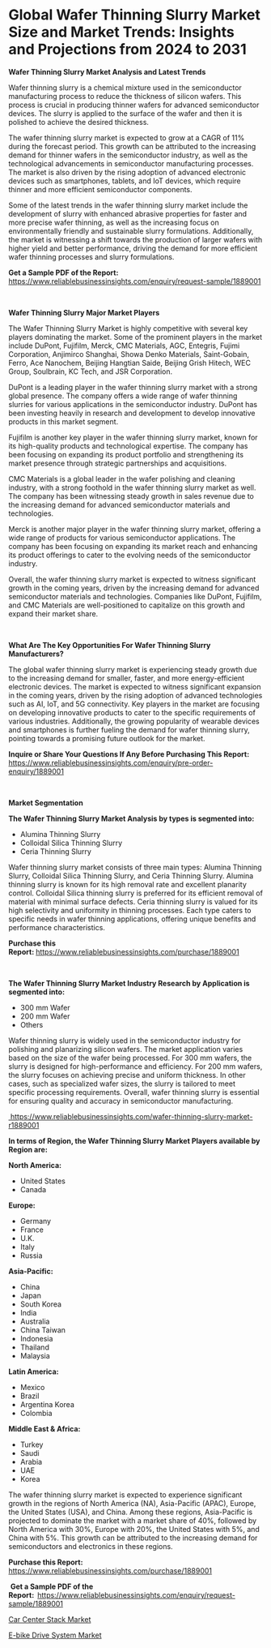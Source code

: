 <p><h1>Global Wafer Thinning Slurry Market Size and Market Trends: Insights and Projections from 2024 to 2031</h1></p><p><strong>Wafer Thinning Slurry Market Analysis and Latest Trends</strong></p>
<p><p>Wafer thinning slurry is a chemical mixture used in the semiconductor manufacturing process to reduce the thickness of silicon wafers. This process is crucial in producing thinner wafers for advanced semiconductor devices. The slurry is applied to the surface of the wafer and then it is polished to achieve the desired thickness.</p><p>The wafer thinning slurry market is expected to grow at a CAGR of 11% during the forecast period. This growth can be attributed to the increasing demand for thinner wafers in the semiconductor industry, as well as the technological advancements in semiconductor manufacturing processes. The market is also driven by the rising adoption of advanced electronic devices such as smartphones, tablets, and IoT devices, which require thinner and more efficient semiconductor components.</p><p>Some of the latest trends in the wafer thinning slurry market include the development of slurry with enhanced abrasive properties for faster and more precise wafer thinning, as well as the increasing focus on environmentally friendly and sustainable slurry formulations. Additionally, the market is witnessing a shift towards the production of larger wafers with higher yield and better performance, driving the demand for more efficient wafer thinning processes and slurry formulations.</p></p>
<p><strong>Get a Sample PDF of the Report:&nbsp;</strong> <a href="https://www.reliablebusinessinsights.com/enquiry/request-sample/1889001">https://www.reliablebusinessinsights.com/enquiry/request-sample/1889001</a></p>
<p>&nbsp;</p>
<p><strong>Wafer Thinning Slurry Major Market Players</strong></p>
<p><p>The Wafer Thinning Slurry Market is highly competitive with several key players dominating the market. Some of the prominent players in the market include DuPont, Fujifilm, Merck, CMC Materials, AGC, Entegris, Fujimi Corporation, Anjimirco Shanghai, Showa Denko Materials, Saint-Gobain, Ferro, Ace Nanochem, Beijing Hangtian Saide, Beijing Grish Hitech, WEC Group, Soulbrain, KC Tech, and JSR Corporation.</p><p>DuPont is a leading player in the wafer thinning slurry market with a strong global presence. The company offers a wide range of wafer thinning slurries for various applications in the semiconductor industry. DuPont has been investing heavily in research and development to develop innovative products in this market segment.</p><p>Fujifilm is another key player in the wafer thinning slurry market, known for its high-quality products and technological expertise. The company has been focusing on expanding its product portfolio and strengthening its market presence through strategic partnerships and acquisitions.</p><p>CMC Materials is a global leader in the wafer polishing and cleaning industry, with a strong foothold in the wafer thinning slurry market as well. The company has been witnessing steady growth in sales revenue due to the increasing demand for advanced semiconductor materials and technologies.</p><p>Merck is another major player in the wafer thinning slurry market, offering a wide range of products for various semiconductor applications. The company has been focusing on expanding its market reach and enhancing its product offerings to cater to the evolving needs of the semiconductor industry.</p><p>Overall, the wafer thinning slurry market is expected to witness significant growth in the coming years, driven by the increasing demand for advanced semiconductor materials and technologies. Companies like DuPont, Fujifilm, and CMC Materials are well-positioned to capitalize on this growth and expand their market share.</p></p>
<p>&nbsp;</p>
<p><strong>What Are The Key Opportunities For Wafer Thinning Slurry Manufacturers?</strong></p>
<p><p>The global wafer thinning slurry market is experiencing steady growth due to the increasing demand for smaller, faster, and more energy-efficient electronic devices. The market is expected to witness significant expansion in the coming years, driven by the rising adoption of advanced technologies such as AI, IoT, and 5G connectivity. Key players in the market are focusing on developing innovative products to cater to the specific requirements of various industries. Additionally, the growing popularity of wearable devices and smartphones is further fueling the demand for wafer thinning slurry, pointing towards a promising future outlook for the market.</p></p>
<p><strong>Inquire or Share Your Questions If Any Before Purchasing This Report:</strong> <a href="https://www.reliablebusinessinsights.com/enquiry/pre-order-enquiry/1889001">https://www.reliablebusinessinsights.com/enquiry/pre-order-enquiry/1889001</a></p>
<p>&nbsp;</p>
<p><strong>Market Segmentation</strong></p>
<p><strong>The Wafer Thinning Slurry Market Analysis by types is segmented into:</strong></p>
<p><ul><li>Alumina Thinning Slurry</li><li>Colloidal Silica Thinning Slurry</li><li>Ceria Thinning Slurry</li></ul></p>
<p><p>Wafer thinning slurry market consists of three main types: Alumina Thinning Slurry, Colloidal Silica Thinning Slurry, and Ceria Thinning Slurry. Alumina thinning slurry is known for its high removal rate and excellent planarity control. Colloidal Silica thinning slurry is preferred for its efficient removal of material with minimal surface defects. Ceria thinning slurry is valued for its high selectivity and uniformity in thinning processes. Each type caters to specific needs in wafer thinning applications, offering unique benefits and performance characteristics.</p></p>
<p><strong>Purchase this Report:&nbsp;</strong><a href="https://www.reliablebusinessinsights.com/purchase/1889001">https://www.reliablebusinessinsights.com/purchase/1889001</a></p>
<p>&nbsp;</p>
<p><strong>The Wafer Thinning Slurry Market Industry Research by Application is segmented into:</strong></p>
<p><ul><li>300 mm Wafer</li><li>200 mm Wafer</li><li>Others</li></ul></p>
<p><p>Wafer thinning slurry is widely used in the semiconductor industry for polishing and planarizing silicon wafers. The market application varies based on the size of the wafer being processed. For 300 mm wafers, the slurry is designed for high-performance and efficiency. For 200 mm wafers, the slurry focuses on achieving precise and uniform thickness. In other cases, such as specialized wafer sizes, the slurry is tailored to meet specific processing requirements. Overall, wafer thinning slurry is essential for ensuring quality and accuracy in semiconductor manufacturing.</p></p>
<p><a href="https://www.reliablebusinessinsights.com/wafer-thinning-slurry-market-r1889001">&nbsp;https://www.reliablebusinessinsights.com/wafer-thinning-slurry-market-r1889001</a></p>
<p><strong>In terms of Region, the Wafer Thinning Slurry Market Players available by Region are:</strong></p>
<p>
    <p> <strong> North America: </strong>
        <ul>
            <li>United States</li>
            <li>Canada</li>
        </ul>
        </p> 
    <p> <strong> Europe: </strong>
        <ul>
            <li>Germany</li>
            <li>France</li>
            <li>U.K.</li>
            <li>Italy</li>
            <li>Russia</li>
        </ul>
        </p> 
    <p> <strong> Asia-Pacific: </strong>
        <ul>
            <li>China</li>
            <li>Japan</li>
            <li>South Korea</li>
            <li>India</li>
            <li>Australia</li>
            <li>China Taiwan</li>
            <li>Indonesia</li>
            <li>Thailand</li>
            <li>Malaysia</li>
        </ul>
        </p> 
    <p> <strong> Latin America: </strong>
        <ul>
            <li>Mexico</li>
            <li>Brazil</li>
            <li>Argentina Korea</li>
            <li>Colombia</li>
        </ul>
        </p> 
    <p> <strong> Middle East & Africa: </strong>
        <ul>
            <li>Turkey</li>
            <li>Saudi</li>
            <li>Arabia</li>
            <li>UAE</li>
            <li>Korea</li>
        </ul>
    </p>
    </p>
<p><p>The wafer thinning slurry market is expected to experience significant growth in the regions of North America (NA), Asia-Pacific (APAC), Europe, the United States (USA), and China. Among these regions, Asia-Pacific is projected to dominate the market with a market share of 40%, followed by North America with 30%, Europe with 20%, the United States with 5%, and China with 5%. This growth can be attributed to the increasing demand for semiconductors and electronics in these regions.</p></p>
<p><strong>Purchase this Report: </strong><a href="https://www.reliablebusinessinsights.com/purchase/1889001">https://www.reliablebusinessinsights.com/purchase/1889001</a></p>
<p>&nbsp;<strong>Get a Sample PDF of the Report:&nbsp;&nbsp;</strong><a href="https://www.reliablebusinessinsights.com/enquiry/request-sample/1889001">https://www.reliablebusinessinsights.com/enquiry/request-sample/1889001</a></p>
<p><strong></strong></p>
<p><p><a href="https://view.publitas.com/reportprime-1/insights-into-the-car-center-stack-industry-market-financial-status-market-size-and-revenue-analysis-up-to-2031/">Car Center Stack Market</a></p><p><a href="https://github.com/eeenafisainka/Market-Research-Report-List-1/blob/main/e-bike-drive-system-market.md">E-bike Drive System Market</a></p></p>